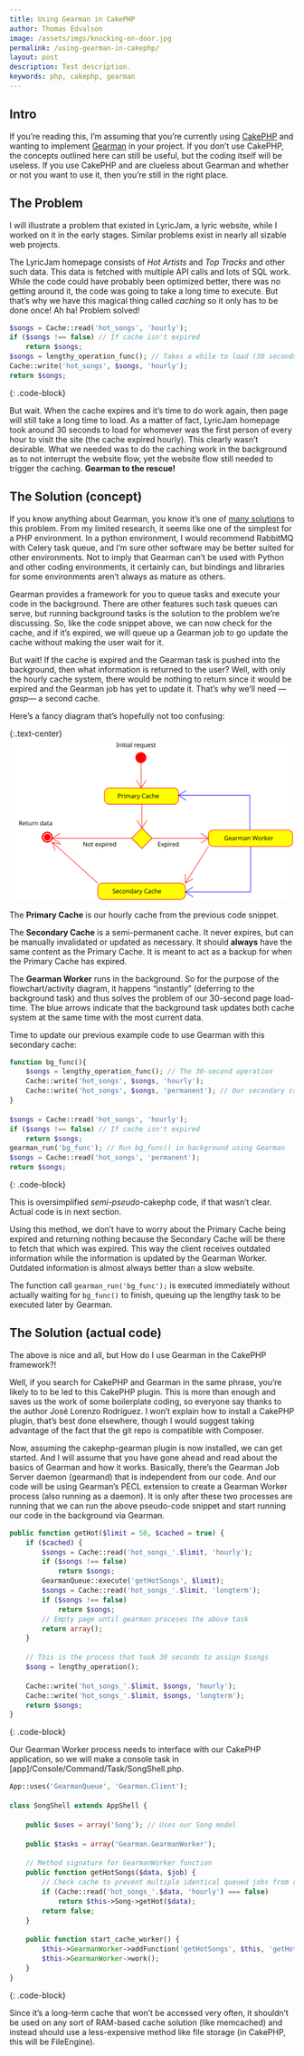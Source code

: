 ```yaml
---
title: Using Gearman in CakePHP
author: Thomas Edvalson
image: /assets/imgs/knocking-on-door.jpg
permalink: /using-gearman-in-cakephp/
layout: post
description: Test description.
keywords: php, cakephp, gearman
---
```


## Intro

If you’re reading this, I’m assuming that you’re currently using [CakePHP](http://cakephp.org/) and wanting to implement [Gearman](http://gearman.org/) in your project. If you don’t use CakePHP, the concepts outlined here can still be useful, but the coding itself will be useless. If you use CakePHP and are clueless about Gearman and whether or not you want to use it, then you’re still in the right place.

## The Problem

I will illustrate a problem that existed in LyricJam, a lyric website, while I worked on it in the early stages. Similar problems exist in nearly all sizable web projects.

The LyricJam homepage consists of *Hot Artists* and *Top Tracks* and other such data. This data is fetched with multiple API calls and lots of SQL work. While the code could have probably been optimized better, there was no getting around it, the code was going to take a long time to execute. But that’s why we have this magical thing called *caching* so it only has to be done once! Ah ha! Problem solved!

```php
$songs = Cache::read('hot_songs', 'hourly');
if ($songs !== false) // If cache isn't expired
    return $songs;
$songs = lengthy_operation_func(); // Takes a while to load (30 seconds!)
Cache::write('hot_songs', $songs, 'hourly');
return $songs;
```
{: .code-block}

But wait. When the cache expires and it’s time to do work again, then page will still take a long time to load. As a matter of fact, LyricJam homepage took around 30 seconds to load for whomever was the first person of every hour to visit the site (the cache expired hourly). This clearly wasn’t desirable. What we needed was to do the caching work in the background as to not interrupt the website flow, yet the website flow still needed to trigger the caching. **Gearman to the rescue!**

## The Solution (concept)

If you know anything about Gearman, you know it’s one of [many solutions](https://en.wikipedia.org/wiki/Message-oriented_middleware) to this problem. From my limited research, it seems like one of the simplest for a PHP environment. In a python environment, I would recommend RabbitMQ with Celery task queue, and I’m sure other software may be better suited for other environments. Not to imply that Gearman can’t be used with Python and other coding environments, it certainly can, but bindings and libraries for some environments aren’t always as mature as others.

Gearman provides a framework for you to queue tasks and execute your code in the background. There are other features such task queues can serve, but running background tasks is the solution to the problem we’re discussing. So, like the code snippet above, we can now check for the cache, and if it’s expired, we will queue up a Gearman job to go update the cache without making the user wait for it.

But wait! If the cache is expired and the Gearman task is pushed into the background, then what information is returned to the user? Well, with only the hourly cache system, there would be nothing to return since it would be expired and the Gearman job has yet to update it. That’s why we’ll need —*gasp*— a second cache.

Here’s a fancy diagram that’s hopefully not too confusing:

{:.text-center}
![Libertarian Freedom](/assets/imgs/gearman.svg)

The **Primary Cache** is our hourly cache from the previous code snippet.

The **Secondary Cache** is a semi-permanent cache. It never expires, but can be manually invalidated or updated as necessary. It should **always** have the same content as the Primary Cache. It is meant to act as a backup for when the Primary Cache has expired.

The **Gearman Worker** runs in the background. So for the purpose of the flowchart/activity diagram, it happens “instantly” (deferring to the background task) and thus solves the problem of our 30-second page load-time. The blue arrows indicate that the background task updates both cache system at the same time with the most current data.

Time to update our previous example code to use Gearman with this secondary cache:

```php
function bg_func(){
    $songs = lengthy_operation_func(); // The 30-second operation
    Cache::write('hot_songs', $songs, 'hourly');
    Cache::write('hot_songs', $songs, 'permanent'); // Our secondary cache
}

$songs = Cache::read('hot_songs', 'hourly');
if ($songs !== false) // If cache isn't expired
    return $songs;
gearman_run('bg_func'); // Run bg_func() in background using Gearman
$songs = Cache::read('hot_songs', 'permanent');
return $songs;
```
{: .code-block}

This is oversimplified *semi-pseudo*-cakephp code, if that wasn’t clear. Actual code is in next section.

Using this method, we don’t have to worry about the Primary Cache being expired and returning nothing because the Secondary Cache will be there to fetch that which was expired. This way the client receives outdated information while the information is updated by the Gearman Worker. Outdated information is almost always better than a slow website.

The function call `gearman_run('bg_func');` is executed immediately without actually waiting for `bg_func()` to finish, queuing up the lengthy task to be executed later by Gearman.

## The Solution (actual code)

The above is nice and all, but How do I use Gearman in the CakePHP framework?!

Well, if you search for CakePHP and Gearman in the same phrase, you’re likely to to be led to this CakePHP plugin. This is more than enough and saves us the work of some boilerplate coding, so everyone say thanks to the author José Lorenzo Rodríguez. I won’t explain how to install a CakePHP plugin, that’s best done elsewhere, though I would suggest taking advantage of the fact that the git repo is compatible with Composer.

Now, assuming the cakephp-gearman plugin is now installed, we can get started. And I will assume that you have gone ahead and read about the basics of Gearman and how it works. Basically, there’s the Gearman Job Server daemon (gearmand) that is independent from our code. And our code will be using Gearman’s PECL extension to create a Gearman Worker process (also running as a daemon). It is only after these two processes are running that we can run the above pseudo-code snippet and start running our code in the background via Gearman.

```php
public function getHot($limit = 50, $cached = true) {
    if ($cached) {
        $songs = Cache::read('hot_songs_'.$limit, 'hourly');
        if ($songs !== false)
            return $songs;
        GearmanQueue::execute('getHotSongs', $limit);
        $songs = Cache::read('hot_songs_'.$limit, 'longterm');
        if ($songs !== false)
            return $songs;
        // Empty page until gearman proceses the above task
        return array();
    }

    // This is the process that took 30 seconds to assign $songs
    $song = lengthy_operation();

    Cache::write('hot_songs_'.$limit, $songs, 'hourly');
    Cache::write('hot_songs_'.$limit, $songs, 'longterm');
    return $songs;
}
```
{: .code-block}

Our Gearman Worker process needs to interface with our CakePHP application, so we will make a console task in [app]/Console/Command/Task/SongShell.php.

```php
App::uses('GearmanQueue', 'Gearman.Client');

class SongShell extends AppShell {

    public $uses = array('Song'); // Uses our Song model

    public $tasks = array('Gearman.GearmanWorker');

    // Method signature for GearmanWorker function
    public function getHotSongs($data, $job) {
        // Check cache to prevent multiple identical queued jobs from running consecutively
        if (Cache::read('hot_songs_'.$data, 'hourly') === false)
            return $this->Song->getHot($data);
        return false;
    }

    public function start_cache_worker() {
        $this->GearmanWorker->addFunction('getHotSongs', $this, 'getHotSongs');
        $this->GearmanWorker->work();
    }
}
```
{: .code-block}

Since it’s a long-term cache that won’t be accessed very often, it shouldn’t be used on any sort of RAM-based cache solution (like memcached) and instead should use a less-expensive method like file storage (in CakePHP, this will be FileEngine).
